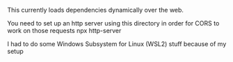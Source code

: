 This currently loads dependencies dynamically over the web.

You need to set up an http server using this directory in order for CORS to work on those requests
npx http-server

I had to do some Windows Subsystem for Linux (WSL2) stuff because of my setup
